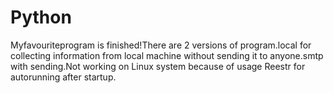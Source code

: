 # Python
Myfavouriteprogram is finished!There are 2 versions of program.local for collecting information from local machine without sending it to anyone.smtp with sending.Not working on Linux system because of usage Reestr for autorunning after startup.
